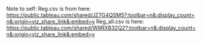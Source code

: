 Note to self: Reg.csv is from here: https://public.tableau.com/shared/JZ7G4QSM5?:toolbar=n&:display_count=n&:origin=viz_share_link&:embed=y
Reg_all.csv is here: https://public.tableau.com/shared/W9RXB32Q2?:toolbar=n&:display_count=n&:origin=viz_share_link&:embed=y
